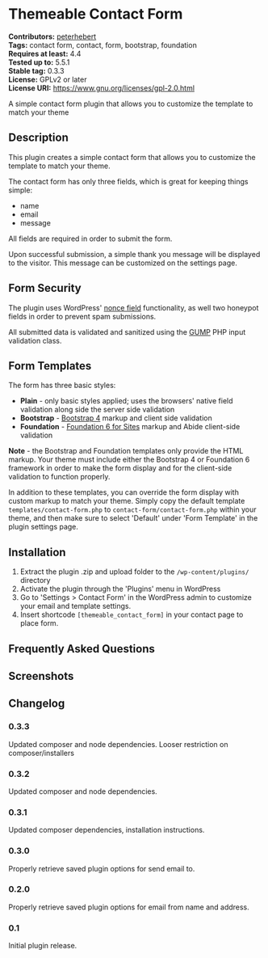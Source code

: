 # Themeable Contact Form #
**Contributors:** [peterhebert](https://profiles.wordpress.org/peterhebert/)  
**Tags:** contact form, contact, form, bootstrap, foundation  
**Requires at least:** 4.4  
**Tested up to:** 5.5.1  
**Stable tag:** 0.3.3  
**License:** GPLv2 or later  
**License URI:** https://www.gnu.org/licenses/gpl-2.0.html  

A simple contact form plugin that allows you to customize the template to match your theme

## Description ##

This plugin creates a simple contact form that allows you to customize the template to match your theme.

The contact form has only three fields, which is great for keeping things simple:

* name
* email
* message

All fields are required in order to submit the form.

Upon successful submission, a simple thank you message will be displayed to the visitor. This message can be customized on the settings page.

## Form Security ##

The plugin uses WordPress' [nonce field](https://developer.wordpress.org/reference/functions/wp_nonce_field/) functionality, as well two honeypot fields in order to prevent spam submissions.

All submitted data is validated and sanitized using the [GUMP](https://github.com/Wixel/GUMP) PHP input validation class.

## Form Templates ##

The form has three basic styles:

*   **Plain**  - only basic styles applied; uses the browsers' native field validation along side the server side validation
*   **Bootstrap** - [Bootstrap 4](https://getbootstrap.com/docs/4.0/components/forms/) markup and client side validation
*   **Foundation** - [Foundation 6 for Sites](https://foundation.zurb.com/sites/docs/forms.html) markup and Abide client-side validation

**Note** - the Bootstrap and Foundation templates only provide the HTML markup. Your theme must include either the Bootstrap 4 or Foundation 6 framework in order to make the form display and for the client-side validation to function properly.

In addition to these templates, you can override the form display with custom markup to match your theme. Simply copy the default template `templates/contact-form.php` to `contact-form/contact-form.php` within your theme, and then make sure to select 'Default' under 'Form Template' in the plugin settings page.

## Installation ##

1. Extract the plugin .zip and upload folder to the `/wp-content/plugins/` directory
2. Activate the plugin through the 'Plugins' menu in WordPress
3. Go to 'Settings > Contact Form' in the WordPress admin to customize your email and template settings.
4. Insert shortcode `[themeable_contact_form]` in your contact page to place form.

## Frequently Asked Questions ##


## Screenshots ##

## Changelog ##

### 0.3.3 ###
Updated composer and node dependencies.
Looser restriction on composer/installers

### 0.3.2 ###
Updated composer and node dependencies.

### 0.3.1 ###
Updated composer dependencies, installation instructions.

### 0.3.0 ###
Properly retrieve saved plugin options for send email to.

### 0.2.0 ###
Properly retrieve saved plugin options for email from name and address.

### 0.1 ###
Initial plugin release.

